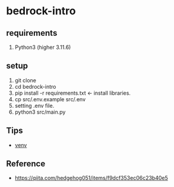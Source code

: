 # bedrock-intro

## requirements
1. Python3 (higher 3.11.6)

## setup
1. git clone
1. cd bedrock-intro
1. pip install -r requirements.txt ← install libraries.
1. cp src/.env.example src/.env
1. setting .env file.
1. python3 src/main.py

## Tips
* [venv](https://camp.trainocate.co.jp/magazine/venv-python/)

## Reference
* https://qiita.com/hedgehog051/items/f9dcf353ec06c23b40e5
